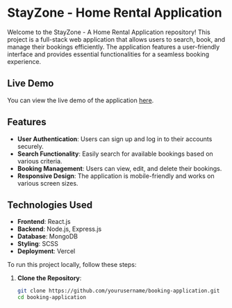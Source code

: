 # StayZone - Home Rental Application

Welcome to the StayZone - A Home Rental Application repository! This project is a full-stack web application that allows users to search, book, and manage their bookings efficiently. The application features a user-friendly interface and provides essential functionalities for a seamless booking experience.

## Live Demo

You can view the live demo of the application [here](https://booking-application-frontend.vercel.app/).

## Features

- **User Authentication**: Users can sign up and log in to their accounts securely.
- **Search Functionality**: Easily search for available bookings based on various criteria.
- **Booking Management**: Users can view, edit, and delete their bookings.
- **Responsive Design**: The application is mobile-friendly and works on various screen sizes.

## Technologies Used

- **Frontend**: React.js
- **Backend**: Node.js, Express.js
- **Database**: MongoDB
- **Styling**: SCSS
- **Deployment**: Vercel


To run this project locally, follow these steps:

1. **Clone the Repository**:
   ```bash
   git clone https://github.com/yourusername/booking-application.git
   cd booking-application
